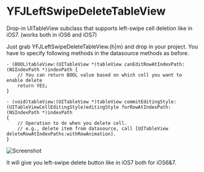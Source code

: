 YFJLeftSwipeDeleteTableView
===========================

Drop-in UITableView subclass that supports left-swipe cell deletion like in iOS7. (works both in iOS6 and iOS7)

Just grab YFJLeftSwipeDeleteTableView.(h|m) and drop in your project. You have to specify following methods in the datasource methods as before.

```
- (BOOL)tableView:(UITableView *)tableView canEditRowAtIndexPath:(NSIndexPath *)indexPath {
	// You can return BOOL value based on which cell you want to enable delete
    return YES;
}

- (void)tableView:(UITableView *)tableView commitEditingStyle:(UITableViewCellEditingStyle)editingStyle forRowAtIndexPath:(NSIndexPath *)indexPath
{
    // Operation to do when you delete cell.
    // e.g., delete item from datasource, call [UITableView deleteRowAtIndexPaths:withRowAnimation].
}

```

![Screenshot](https://s3.amazonaws.com/yfj_screenshots/YFJLeftSwipeDeleteTableView/Screenshot1.png "Screenshot")

It will give you left-swipe delete button like in iOS7 both for iOS6&7.
